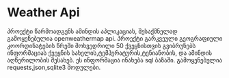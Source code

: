 # Weather Api
პროექტი წარმოადგენს ამინდის აპლიკაციას, შესაქმნელად გამოყენებულია openweathermap api. პროექტი გარკვეული გეოგრაფიული კოორდინატების წრეში მოხვედრილი 50 ქვეყნისთვის გვიბრუნებს ინფორმაციას ქვეყნის სახელის,ტემპერატურის,ტენიანობის, და ამინდის აღწერილობის შესახებ. ეს ინფორმაცია ინახება sql ბაზაში.
გამოყენებულია requests,json,sqlite3 მოდულები.
